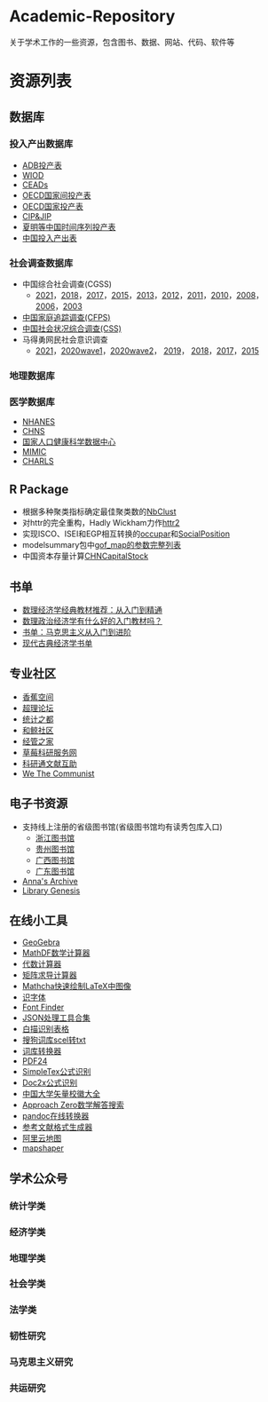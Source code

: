 # Academic-Repository
关于学术工作的一些资源，包含图书、数据、网站、代码、软件等
# 资源列表

## 数据库

### 投入产出数据库

- [ADB投产表](https://kidb.adb.org/globalization)
- [WIOD](https://www.rug.nl/ggdc/valuechain/wiod/wiod-2016-release)
- [CEADs](https://www.ceads.net.cn/data/input_output_tables/)
- [OECD国家间投产表](https://www.oecd.org/en/data/datasets/inter-country-input-output-tables.html)
- [OECD国家投产表](https://www.oecd.org/en/data/datasets/input-output-tables.html)
- [CIP&JIP](https://www.rieti.go.jp/cn/database/index.html)
- [夏明等中国时间序列投产表](http://cioa.ruc.edu.cn/zlxz/trccb/7d9453899536434a9004d2db40e4bf6b.htm)
- [中国投入产出表](https://data.stats.gov.cn/files/html/quickSearch/trcc/trcc02.html)

### 社会调查数据库
- 中国综合社会调查(CGSS)
    - [2021](http://www.cnsda.org/index.php?r=projects/view&id=65635422)，[2018](http://www.cnsda.org/index.php?r=projects/view&id=35694191)，[2017](http://www.cnsda.org/index.php?r=projects/view&id=94525591)，[2015](http://www.cnsda.org/index.php?r=projects/view&id=62072446)，[2013](http://www.cnsda.org/index.php?r=projects/view&id=93281139)，[2012](http://www.cnsda.org/index.php?r=projects/view&id=85111874)，[2011](http://www.cnsda.org/index.php?r=projects/view&id=12791319)，[2010](http://www.cnsda.org/index.php?r=projects/view&id=15553986)，[2008](http://www.cnsda.org/index.php?r=projects/view&id=34288661)，[2006](http://www.cnsda.org/index.php?r=projects/view&id=12612016)，[2003](http://www.cnsda.org/index.php?r=projects/view&id=60132134)
- [中国家庭追踪调查(CFPS)](https://www.isss.pku.edu.cn/cfps/)
- [中国社会状况综合调查(CSS)](http://css.cssn.cn/css_sy/zlysj/)
- 马得勇网民社会意识调查
    - [2021](http://www.cnsda.org/index.php?r=projects/view&id=20343796)，[2020wave1](http://www.cnsda.org/index.php?r=projects/view&id=79171707)，[2020wave2](http://www.cnsda.org/index.php?r=projects/view&id=59990363)， [2019](http://www.cnsda.org/index.php?r=projects/view&id=54034919)， [2018](http://www.cnsda.org/index.php?r=projects/view&id=83249950)，[2017](http://www.cnsda.org/index.php?r=projects/view&id=69084413)，[2015](http://www.cnsda.org/index.php?r=projects/view&id=70846128)

### 地理数据库



### 医学数据库

- [NHANES](https://wwwn.cdc.gov/nchs/nhanes/Default.aspx)
- [CHNS](https://www.cpc.unc.edu/projects/china/data)
- [国家人口健康科学数据中心](https://www.ncmi.cn/)
- [MIMIC](https://mimic.mit.edu/docs/gettingstarted/)
- [CHARLS](https://charls.charlsdata.com/pages/data/111/zh-cn.html)

## R Package

- 根据多种聚类指标确定最佳聚类数的[NbClust](https://www.rdocumentation.org/packages/NbClust/versions/3.0.1)
- 对httr的完全重构，Hadly Wickham力作[httr2](https://httr2.r-lib.org/articles/httr2.html)
- 实现ISCO、ISEI和EGP相互转换的[occupar](https://rdrr.io/github/DiogoFerrari/occupar/man/)和[SocialPosition](https://rdrr.io/cran/SocialPosition/)
- modelsummary包中[gof_map的参数完整列表](https://github.com/cran/modelsummary/blob/master/R/gof_map.R)
- 中国资本存量计算[CHNCapitalStock](https://libraries.io/cran/CHNCapitalStock)

## 书单

- [数理经济学经典教材推荐：从入门到精通](https://zhuanlan.zhihu.com/p/67085500?from=singlemessage)
- [数理政治经济学有什么好的入门教材吗？](https://www.zhihu.com/question/456343479)
- [书单：马克思主义从入门到进阶](https://zhuanlan.zhihu.com/p/25888209)
- [现代古典经济学书单](https://zhuanlan.zhihu.com/p/389226531)

## 专业社区

- [香蕉空间](https://www.bananaspace.org/wiki/%E9%A6%96%E9%A1%B5)
- [超理论坛](https://chaoli.club/)
- [统计之都](https://cosx.org/)
- [和鲸社区](https://www.heywhale.com/home)
- [经管之家](https://bbs.pinggu.org/)
- [草莓科研服务网](https://www.caomeikeyan.com/)
- [科研通文献互助](https://www.ablesci.com/)
- [We The Communist](https://communists.flarum.cloud/)

## 电子书资源
- 支持线上注册的省级图书馆(省级图书馆均有读秀包库入口)
    - [浙江图书馆](http://zjisa.zjlib.cn/home/zy_home.jsp)
    - [贵州图书馆](http://www.gzlib.org/)
    - [广西图书馆](https://res.gxlib.org.cn/ermsClient/browse.do)
    - [广东图书馆](https://www.zslib.com.cn/index.html)
- [Anna's Archive](https://vec.annas-archive.se/)
- [Library Genesis](https://www.libgen.is/)

## 在线小工具
- [GeoGebra](https://www.geogebra.org/calculator)
- [MathDF数学计算器](https://mathdf.com/cn/)
- [代数计算器](http://magma.maths.usyd.edu.au/calc/)
- [矩阵求导计算器](https://www.matrixcalculus.org/)
- [Mathcha快速绘制LaTeX中图像](https://www.mathcha.io/editor)
- [识字体](https://www.likefont.com/)
- [Font Finder](https://www.whatfontis.com/)
- [JSON处理工具合集](https://www.json.cn/#gsc.tab=0)
- [白描识别表格](https://web.baimiaoapp.com/image-to-excel)
- [搜狗词库scel转txt](https://www.toolnb.com/tools/scelto.html)
- [词库转换器](https://gaoweix.com/im-dict-converter/)
- [PDF24](https://tools.pdf24.org/zh/)
- [SimpleTex公式识别](https://simpletex.cn/ai/latex_ocr)
- [Doc2x公式识别](https://doc2x.noedgeai.com/)
- [中国大学矢量校徽大全](https://www.urongda.com/)
- [Approach Zero数学解答搜索](https://approach0.xyz/search/)
- [pandoc在线转换器](https://pandoc.org/try/)
- [参考文献格式生成器](https://houliang.me/tools/paperFormatGenerator/)
- [阿里云地图](https://datav.aliyun.com/portal/school/atlas/area_selector)
- [mapshaper](https://mapshaper.org/)

## 学术公众号

### 统计学类

### 经济学类

### 地理学类

### 社会学类

### 法学类

### 韧性研究

### 马克思主义研究

### 共运研究
